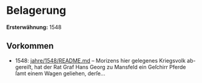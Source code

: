 # Belagerung

**Ersterwähnung:** 1548

## Vorkommen
- 1548: [jahre/1548/README.md](../jahre/1548/README.md) – Morizens hier gelegenes Kriegsvolk ab-
gereiſt, hat der Rat Graf Hans Georg zu Mansfeld ein
Geſchirr Pferde ſamt einem Wagen geliehen, derſe...
